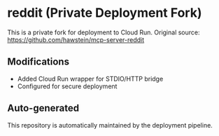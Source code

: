 # reddit (Private Deployment Fork)

This is a private fork for deployment to Cloud Run.
Original source: https://github.com/hawstein/mcp-server-reddit

## Modifications
- Added Cloud Run wrapper for STDIO/HTTP bridge
- Configured for secure deployment

## Auto-generated
This repository is automatically maintained by the deployment pipeline.
